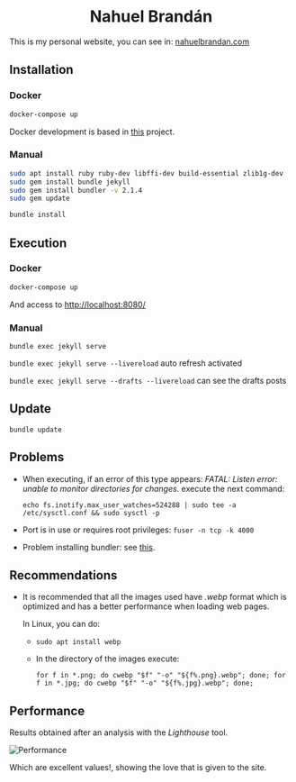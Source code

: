 # <center> Nahuel Brandán

This is my personal website, you can see in: [nahuelbrandan.com](https://www.nahuelbrandan.com)

## Installation

### Docker

```bash
docker-compose up
```

Docker development is based in [this](https://github.com/BretFisher/jekyll-serve) project.

### Manual

```bash
sudo apt install ruby ruby-dev libffi-dev build-essential zlib1g-dev
sudo gem install bundle jekyll
sudo gem install bundler -v 2.1.4
sudo gem update

bundle install
```

## Execution

### Docker

```bash
docker-compose up
```

And access to [http://localhost:8080/](http://localhost:8080/)

### Manual

`bundle exec jekyll serve`

`bundle exec jekyll serve --livereload` auto refresh activated

`bundle exec jekyll serve --drafts --livereload` can see the drafts posts

## Update

`bundle update`

## Problems

* When executing, if an error of this type appears: *FATAL: Listen error: unable to monitor directories for changes.* 
  execute the next command:

  `echo fs.inotify.max_user_watches=524288 | sudo tee -a /etc/sysctl.conf && sudo sysctl -p`

* Port is in use or requires root privileges: `fuser -n tcp -k 4000`
* Problem installing bundler: see 
  [this](https://stackoverflow.com/a/52842826/6125910).

## Recommendations

* It is recommended that all the images used have _.webp_ format which is optimized and has a better
performance when loading web pages.

  In Linux, you can do:
  
  * `sudo apt install webp`
  * In the directory of the images execute:
  
    `for f in *.png; do cwebp "$f" "-o" "${f%.png}.webp"; done; for f in *.jpg; do cwebp "$f" "-o" "${f%.jpg}.webp"; done;`

## Performance

Results obtained after an analysis with the _Lighthouse_ tool.

![Performance](assets/img/site/desempeño.png)

Which are excellent values!, showing the love that is given to the site.
